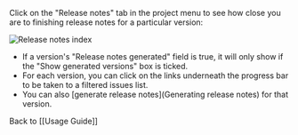 Click on the "Release notes" tab in the project menu to see how close you are to finishing release notes for a particular version:

![Release notes index](http://pages.hdgarrood.me.uk/img/release_notes/notes-index.png)

* If a version's "Release notes generated" field is true, it will only show if the "Show generated versions" box is ticked.
* For each version, you can click on the links underneath the progress bar to be taken to a filtered issues list.
* You can also [generate release notes](Generating release notes) for that version.

Back to [[Usage Guide]]